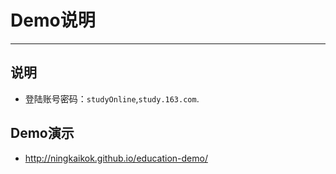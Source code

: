 # Demo说明
  
---
## 说明
- 登陆账号密码：`studyOnline`,`study.163.com`.

## Demo演示
- http://ningkaikok.github.io/education-demo/

